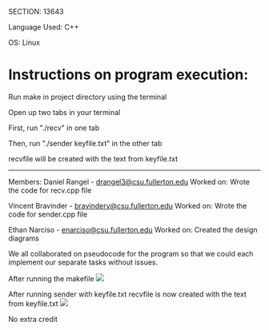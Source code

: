 SECTION: 13643

Language Used: C++

OS: Linux

# Instructions on program execution:

Run make in project directory using the terminal

Open up two tabs in your terminal

First, run "./recv" in one tab

Then, run "./sender keyfile.txt" in the other tab

recvfile will be created with the text from keyfile.txt

---

Members:
Daniel Rangel - drangel3@csu.fullerton.edu
Worked on: Wrote the code for recv.cpp file

Vincent Bravinder - bravinderv@csu.fullerton.edu
Worked on: Wrote the code for sender.cpp file

Ethan Narciso - enarciso@csu.fullerton.edu
Worked on: Created the design diagrams

We all collaborated on pseudocode for the program so that we could each
implement our separate tasks without issues.

After running the makefile
![](https://i.imgur.com/RzEppW3.png)


After running sender with keyfile.txt
recvfile is now created with the text from keyfile.txt
![](https://i.imgur.com/xoyHdrH.png)


No extra credit
